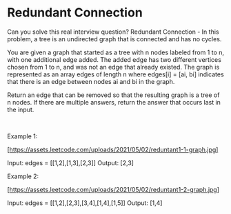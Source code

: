 # Redundant Connection

Can you solve this real interview question? Redundant Connection - In this problem, a tree is an undirected graph that is connected and has no cycles.

You are given a graph that started as a tree with n nodes labeled from 1 to n, with one additional edge added. The added edge has two different vertices chosen from 1 to n, and was not an edge that already existed. The graph is represented as an array edges of length n where edges[i] = [ai, bi] indicates that there is an edge between nodes ai and bi in the graph.

Return an edge that can be removed so that the resulting graph is a tree of n nodes. If there are multiple answers, return the answer that occurs last in the input.

 

Example 1:

[https://assets.leetcode.com/uploads/2021/05/02/reduntant1-1-graph.jpg]


Input: edges = [[1,2],[1,3],[2,3]]
Output: [2,3]


Example 2:

[https://assets.leetcode.com/uploads/2021/05/02/reduntant1-2-graph.jpg]


Input: edges = [[1,2],[2,3],[3,4],[1,4],[1,5]]
Output: [1,4]